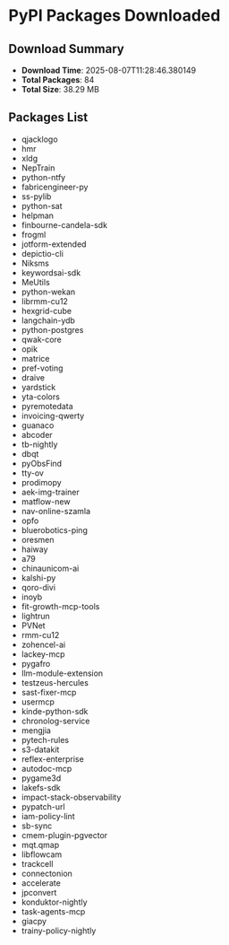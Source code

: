 # PyPI Packages Downloaded

## Download Summary
- **Download Time**: 2025-08-07T11:28:46.380149
- **Total Packages**: 84
- **Total Size**: 38.29 MB

## Packages List
- qjacklogo
- hmr
- xldg
- NepTrain
- python-ntfy
- fabricengineer-py
- ss-pylib
- python-sat
- helpman
- finbourne-candela-sdk
- frogml
- jotform-extended
- depictio-cli
- Niksms
- keywordsai-sdk
- MeUtils
- python-wekan
- librmm-cu12
- hexgrid-cube
- langchain-ydb
- python-postgres
- qwak-core
- opik
- matrice
- pref-voting
- draive
- yardstick
- yta-colors
- pyremotedata
- invoicing-qwerty
- guanaco
- abcoder
- tb-nightly
- dbqt
- pyObsFind
- tty-ov
- prodimopy
- aek-img-trainer
- matflow-new
- nav-online-szamla
- opfo
- bluerobotics-ping
- oresmen
- haiway
- a79
- chinaunicom-ai
- kalshi-py
- qoro-divi
- inoyb
- fit-growth-mcp-tools
- lightrun
- PVNet
- rmm-cu12
- zohencel-ai
- lackey-mcp
- pygafro
- llm-module-extension
- testzeus-hercules
- sast-fixer-mcp
- usermcp
- kinde-python-sdk
- chronolog-service
- mengjia
- pytech-rules
- s3-datakit
- reflex-enterprise
- autodoc-mcp
- pygame3d
- lakefs-sdk
- impact-stack-observability
- pypatch-url
- iam-policy-lint
- sb-sync
- cmem-plugin-pgvector
- mqt.qmap
- libflowcam
- trackcell
- connectonion
- accelerate
- jpconvert
- konduktor-nightly
- task-agents-mcp
- giacpy
- trainy-policy-nightly
